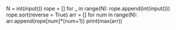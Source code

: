 N = int(input())
rope = []
for _ in range(N):
  rope.append(int(input()))
rope.sort(reverse = True)
arr = []
for num in range(N):
  arr.append(rope[num]*(num+1))
print(max(arr))
